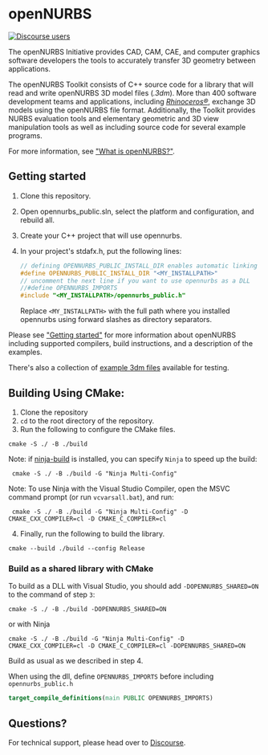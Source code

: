 # openNURBS

[![Discourse users](https://img.shields.io/discourse/https/discourse.mcneel.com/users.svg)](https://discourse.mcneel.com/c/opennurbs)

The openNURBS Initiative provides CAD, CAM, CAE, and computer graphics software developers the tools to accurately transfer 3D geometry between applications.

The openNURBS Toolkit consists of C++ source code for a library that will read and write openNURBS 3D model files (_.3dm_). More than 400 software development teams and applications, including [_Rhinoceros®_](https://rhino3d.com), exchange 3D models using the openNURBS file format. Additionally, the Toolkit provides NURBS evaluation tools and elementary geometric and 3D view manipulation tools as well as including source code for several example programs.

For more information, see ["What is openNURBS?"](https://developer.rhino3d.com/guides/opennurbs/what-is-opennurbs).

## Getting started

1. Clone this repository.
2. Open opennurbs_public.sln, select the platform and configuration, and rebuild all.
3. Create your C++ project that will use opennurbs.
4. In your project's stdafx.h, put the following lines:

    ```cpp
    // defining OPENNURBS_PUBLIC_INSTALL_DIR enables automatic linking using pragmas
    #define OPENNURBS_PUBLIC_INSTALL_DIR "<MY_INSTALLPATH>"
    // uncomment the next line if you want to use opennurbs as a DLL
    //#define OPENNURBS_IMPORTS
    #include "<MY_INSTALLPATH>/opennurbs_public.h"
    ```
    Replace `<MY_INSTALLPATH>` with the full path where you installed opennurbs using forward slashes as directory separators.

Please see ["Getting started"](https://developer.rhino3d.com/guides/opennurbs/getting-started/) for more information about openNURBS including supported compilers, build instructions, and a description of the examples.

There's also a collection of [example 3dm files](example_files/) available for testing.

## Building Using CMake:

1. Clone the repository 
2. `cd` to the root directory of the repository.
3. Run the following to configure the CMake files.
```
cmake -S ./ -B ./build
```
   
   Note: if [ninja-build](https://ninja-build.org/) is installed, you can specify `Ninja` to speed up the build:
   ```
    cmake -S ./ -B ./build -G "Ninja Multi-Config" 
   ```
   
   Note: To use Ninja with the Visual Studio Compiler, open the MSVC command prompt (or run `vcvarsall.bat`), and run:
   ```
    cmake -S ./ -B ./build -G "Ninja Multi-Config" -D CMAKE_CXX_COMPILER=cl -D CMAKE_C_COMPILER=cl
   ```

4. Finally, run the following to build the library.
```
cmake --build ./build --config Release
```

### Build as a shared library with CMake 

To build as a DLL with Visual Studio, you should add `-DOPENNURBS_SHARED=ON` to the command of step `3`:
```
cmake -S ./ -B ./build -DOPENNURBS_SHARED=ON
```

or with Ninja
```
cmake -S ./ -B ./build -G "Ninja Multi-Config" -D CMAKE_CXX_COMPILER=cl -D CMAKE_C_COMPILER=cl -DOPENNURBS_SHARED=ON
```

Build as usual as we described in step 4.

When using the dll, define `OPENNURBS_IMPORTS` before including `opennurbs_public.h`
```cmake
target_compile_definitions(main PUBLIC OPENNURBS_IMPORTS)
```


## Questions?

For technical support, please head over to [Discourse](https://discourse.mcneel.com/category/opennurbs).
